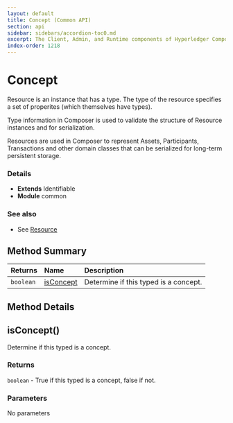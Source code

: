 ```yaml
---
layout: default
title: Concept (Common API)
section: api
sidebar: sidebars/accordion-toc0.md
excerpt: The Client, Admin, and Runtime components of Hyperledger Composer .
index-order: 1218
---
```

# Concept

<p>
Resource is an instance that has a type. The type of the resource
specifies a set of properites (which themselves have types).
</p>
<p>
Type information in Composer is used to validate the structure of
Resource instances and for serialization.
</p>
<p>
Resources are used in Composer to represent Assets, Participants, Transactions and
other domain classes that can be serialized for long-term persistent storage.
</p>

### Details
- **Extends** Identifiable
- **Module** common

### See also
- See [Resource](resource)


## Method Summary
| Returns | Name | Description |
| :--------  | :---- | :----------- |
| `boolean` | [isConcept](#isconcept) | Determine if this typed is a concept.  |


## Method Details


## isConcept() 




Determine if this typed is a concept.






### Returns
`boolean` - True if this typed is a concept,
false if not.





### Parameters


No parameters

 
